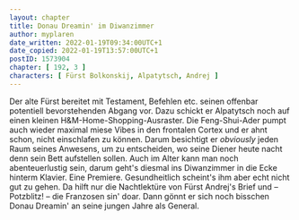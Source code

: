 ```yaml
---
layout: chapter
title: Donau Dreamin' im Diwanzimmer
author: myplaren
date_written: 2022-01-19T09:34:00UTC+1
date_copied: 2022-01-19T13:57:00UTC+1
postID: 1573904
chapter: [ 192, 3 ]
characters: [ Fürst Bolkonskij, Alpatytsch, Andrej ]
---
```

Der alte Fürst bereitet mit Testament, Befehlen etc. seinen offenbar potentiell bevorstehenden Abgang vor. Dazu schickt er Alpatytsch noch auf einen kleinen H&M-Home-Shopping-Ausraster. Die Feng-Shui-Ader pumpt auch wieder maximal miese Vibes in den frontalen Cortex und er ahnt schon, nicht einschlafen zu können. Darum besichtigt er _obviously_ jeden Raum seines Anwesens, um zu entscheiden, wo seine Diener heute nacht denn sein Bett aufstellen sollen. Auch im Alter kann man noch abenteuerlustig sein, darum geht's diesmal ins Diwanzimmer in die Ecke hinterm Klavier. Eine Premiere. Gesundheitlich scheint's ihm aber echt nicht gut zu gehen. Da hilft nur die Nachtlektüre von Fürst Andrej's Brief und – Potzblitz! – die Franzosen sin' doar. Dann gönnt er sich noch bisschen Donau Dreamin' an seine jungen Jahre als General.